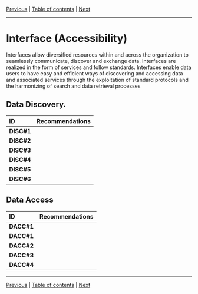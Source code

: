 [Previous](Architecture.md) | [Table of contents](README.md) | [Next](Quality.md)
***
# **Interface (Accessibility)**
Interfaces allow diversified resources within and across the organization to seamlessly communicate, discover and exchange data. Interfaces are realized in the form of services and follow standards. Interfaces enable data users to have easy and efficient ways of discovering and accessing data and associated services through the exploitation of standard protocols and the harmonizing of search and data retrieval processes

## Data Discovery.

| **ID** | **Recommendations** |
| :---- | :---- |
| **DISC\#1** |  |
| **DISC\#2** |  |
| **DISC\#3** |  |
| **DISC\#4** |  |
| **DISC\#5** |  |
| **DISC\#6** |  |

## Data Access
| **ID** | **Recommendations** |
| :---- | :---- |
| **DACC\#1** |  |
| **DACC\#1** |  |
| **DACC\#2** |  |
| **DACC\#3** |  |
| **DACC\#4** |  |



***
[Previous](Architecture.md) | [Table of contents](README.md) | [Next](Quality.md)
